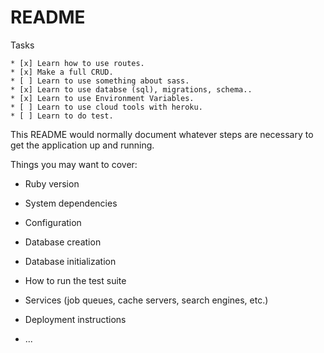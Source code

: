 # README

Tasks

    * [x] Learn how to use routes.
    * [x] Make a full CRUD.
    * [ ] Learn to use something about sass.
    * [x] Learn to use databse (sql), migrations, schema..
    * [x] Learn to use Environment Variables.
    * [ ] Learn to use cloud tools with heroku.
    * [ ] Learn to do test.

This README would normally document whatever steps are necessary to get the
application up and running.

Things you may want to cover:

* Ruby version

* System dependencies

* Configuration

* Database creation

* Database initialization

* How to run the test suite

* Services (job queues, cache servers, search engines, etc.)

* Deployment instructions

* ...

